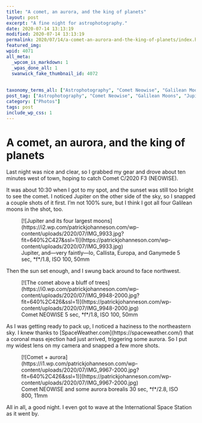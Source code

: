 ```yaml
---
title: "A comet, an aurora, and the king of planets"
layout: post
excerpt: "A fine night for astrophotography."
date: 2020-07-14 13:13:19
modified: 2020-07-14 13:13:19
permalink: 2020/07/14/a-comet-an-aurora-and-the-king-of-planets/index.html
featured_img: 
wpid: 4071
all_meta: 
  _wpcom_is_markdown: 1
  _wpas_done_all: 1
  swanwick_fake_thumbnail_id: 4072
  
  
taxonomy_terms_all: ["Astrophotography", "Comet Neowise", "Galilean Moons", "Jupiter", "Photos"]
post_tag: ["Astrophotography", "Comet Neowise", "Galilean Moons", "Jupiter"]
category: ["Photos"]
tags: post
include_wp_css: 1
---
```


# A comet, an aurora, and the king of planets

Last night was nice and clear, so I grabbed my gear and drove about ten minutes west of town, hoping to catch Comet C/2020 F3 (NEOWISE).

It was about 10:30 when I got to my spot, and the sunset was still too bright to see the comet. I noticed Jupiter on the other side of the sky, so I snapped a couple shots of it first. I’m not 100% sure, but I think I got all four Galilean moons in the shot, too.

<figure class="wp-block-image size-large">[![Jupiter and its four largest moons](https://i2.wp.com/patrickjohanneson.com/wp-content/uploads/2020/07/IMG_9933.jpg?fit=640%2C427&ssl=1)](https://patrickjohanneson.com/wp-content/uploads/2020/07/IMG_9933.jpg)<figcaption>Jupiter, and—very faintly—Io, Callista, Europa, and Ganymede  
5 sec, *f*/1.8, ISO 100, 50mm</figcaption></figure>Then the sun set enough, and I swung back around to face northwest.

<figure class="wp-block-image size-large">[![The comet above a bluff of trees](https://i0.wp.com/patrickjohanneson.com/wp-content/uploads/2020/07/IMG_9948-2000.jpg?fit=640%2C426&ssl=1)](https://patrickjohanneson.com/wp-content/uploads/2020/07/IMG_9948-2000.jpg)<figcaption>Comet NEOWISE  
5 sec, *f*/1.8, ISO 100, 50mm</figcaption></figure>As I was getting ready to pack up, I noticed a haziness to the northeastern sky. I knew thanks to [SpaceWeather.com](https://spaceweather.com/) that a coronal mass ejection had just arrived, triggering some aurora. So I put my widest lens on my camera and snapped a few more shots.

<figure class="wp-block-image size-large">[![Comet + aurora](https://i1.wp.com/patrickjohanneson.com/wp-content/uploads/2020/07/IMG_9967-2000.jpg?fit=640%2C426&ssl=1)](https://patrickjohanneson.com/wp-content/uploads/2020/07/IMG_9967-2000.jpg)<figcaption>Comet NEOWISE and some aurora borealis  
30 sec, *f*/2.8, ISO 800, 11mm</figcaption></figure>All in all, a good night. I even got to wave at the International Space Station as it went by.